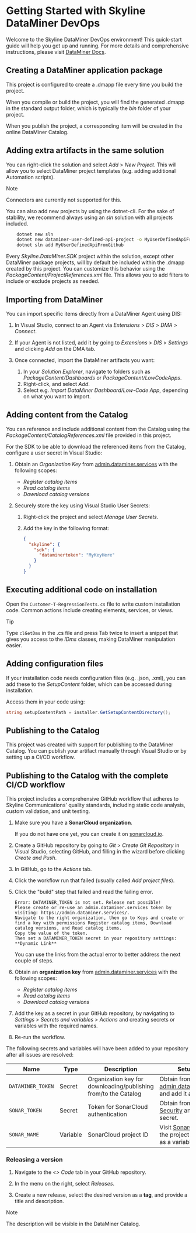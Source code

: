 # Getting Started with Skyline DataMiner DevOps

Welcome to the Skyline DataMiner DevOps environment!
This quick-start guide will help you get up and running.
For more details and comprehensive instructions, please visit [DataMiner Docs](https://docs.dataminer.services/).

## Creating a DataMiner application package

This project is configured to create a .dmapp file every time you build the project.

When you compile or build the project, you will find the generated .dmapp in the standard output folder, which is typically the *bin* folder of your project.

When you publish the project, a corresponding item will be created in the online DataMiner Catalog.

## Adding extra artifacts in the same solution

You can right-click the solution and select *Add* > *New Project*. This will allow you to select DataMiner project templates (e.g. adding additional Automation scripts).

> [!NOTE]
> Connectors are currently not supported for this.

You can also add new projects by using the dotnet-cli. For the sake of stability, we recommend always using an *sln* solution with all projects included.

```bash
    dotnet new sln
    dotnet new dataminer-user-defined-api-project -o MyUserDefinedApiFromGithub -auth MyName
    dotnet sln add MyUserDefinedApiFromGithub
```

Every *Skyline.DataMiner.SDK* project within the solution, except other DataMiner package projects, will by default be included within the .dmapp created by this project. You can customize this behavior using the *PackageContent/ProjectReferences.xml* file. This allows you to add filters to include or exclude projects as needed.

## Importing from DataMiner

You can import specific items directly from a DataMiner Agent using DIS:

1. In Visual Studio, connect to an Agent via *Extensions* > *DIS* > *DMA* > *Connect*.

1. If your Agent is not listed, add it by going to *Extensions* > *DIS* > *Settings* and clicking *Add* on the DMA tab.

1. Once connected, import the DataMiner artifacts you want:

   1. In your *Solution Explorer*, navigate to folders such as *PackageContent/Dashboards* or *PackageContent/LowCodeApps*.
   1. Right-click, and select *Add*.
   1. Select e.g. *Import DataMiner Dashboard/Low-Code App*, depending on what you want to import.

## Adding content from the Catalog

You can reference and include additional content from the Catalog using the *PackageContent/CatalogReferences.xml* file provided in this project.

For the SDK to be able to download the referenced items from the Catalog, configure a user secret in Visual Studio:

1. Obtain an *Organization Key* from [admin.dataminer.services](https://admin.dataminer.services/) with the following scopes:
   - *Register catalog items*
   - *Read catalog items*
   - *Download catalog versions*

1. Securely store the key using Visual Studio User Secrets:

   1. Right-click the project and select *Manage User Secrets*.

   1. Add the key in the following format:

      ```json
      { 
        "skyline": {
          "sdk": {
            "dataminertoken": "MyKeyHere"
          }
        }
      }
      ```

## Executing additional code on installation

Open the `Customer-T-RegressionTests.cs` file to write custom installation code. Common actions include creating elements, services, or views.

> [!TIP]
> Type `clGetDms` in the .cs file and press Tab twice to insert a snippet that gives you access to the *IDms* classes, making DataMiner manipulation easier.

## Adding configuration files

If your installation code needs configuration files (e.g. .json, .xml), you can add these to the *SetupContent* folder, which can be accessed during installation.

Access them in your code using:

```csharp
string setupContentPath = installer.GetSetupContentDirectory();
```


## Publishing to the Catalog

This project was created with support for publishing to the DataMiner Catalog. You can publish your artifact manually through Visual Studio or by setting up a CI/CD workflow.
## Publishing to the Catalog with the complete CI/CD workflow

This project includes a comprehensive GitHub workflow that adheres to Skyline Communications' quality standards, including static code analysis, custom validation, and unit testing.

1. Make sure you have a **SonarCloud organization**.

   If you do not have one yet, you can create it on [sonarcloud.io](https://sonarcloud.io/create-organization).

1. Create a GitHub repository by going to *Git* > *Create Git Repository* in Visual Studio, selecting GitHub, and filling in the wizard before clicking *Create and Push*.

1. In GitHub, go to the *Actions* tab.

1. Click the workflow run that failed (usually called *Add project files*).

1. Click the "build" step that failed and read the failing error.

   ``` text
   Error: DATAMINER_TOKEN is not set. Release not possible!
   Please create or re-use an admin.dataminer.services token by visiting: https://admin.dataminer.services/.
   Navigate to the right organization, then go to Keys and create or find a key with permissions Register catalog items, Download catalog versions, and Read catalog items.
   Copy the value of the token.
   Then set a DATAMINER_TOKEN secret in your repository settings: **Dynamic Link**
   ```

   You can use the links from the actual error to better address the next couple of steps.

1. Obtain an **organization key** from [admin.dataminer.services](https://admin.dataminer.services/) with the following scopes:

   - *Register catalog items*
   - *Read catalog items*
   - *Download catalog versions*

1. Add the key as a secret in your GitHub repository, by navigating to *Settings* > *Secrets and variables* > *Actions* and creating secrets or variables with the required names.

1. Re-run the workflow.

The following secrets and variables will have been added to your repository after all issues are resolved:

| Name            | Type    | Description                                        | Setup Guide                                                                                 |
|-----------------|---------|----------------------------------------------------|---------------------------------------------------------------------------------------------|
| `DATAMINER_TOKEN` | Secret  | Organization key for downloading/publishing from/to the Catalog   | Obtain from [admin.dataminer.services](https://admin.dataminer.services/) and add it as a secret. |
| `SONAR_TOKEN`    | Secret  | Token for SonarCloud authentication               | Obtain from [SonarCloud Security](https://sonarcloud.io/account/security) and add it as a secret.  |
| `SONAR_NAME`     | Variable | SonarCloud project ID                            | Visit [SonarCloud](https://sonarcloud.io/projects/create), copy the project ID, and add it as a variable. |

### Releasing a version

1. Navigate to the *<> Code* tab in your GitHub repository.

1. In the menu on the right, select *Releases*.

1. Create a new release, select the desired version as a **tag**, and provide a title and description.

> [!NOTE]
> The description will be visible in the DataMiner Catalog.

